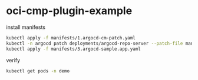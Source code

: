 # oci-cmp-plugin-example

install manifests
```bash
kubectl apply -f manifests/1.argocd-cm-patch.yaml
kubectl -n argocd patch deployments/argocd-repo-server --patch-file manifests/2.argocd-repo-server-patch.yaml
kubectl apply -f manifests/3.argocd-sample.app.yaml
```

verify

```bash
kubectl get pods -n demo
```

